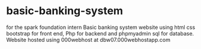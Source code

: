 # basic-banking-system
for the spark foundation intern
Basic banking system website using html css bootstrap for front end, Php for backend and phpmyadmin sql for database.
Website hosted using 000webhost at dbw07.000webhostapp.com
